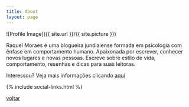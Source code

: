 ```yaml
---
title: About
layout: page
---
```

![Profile Image]({{ site.url }}/{{ site.picture }})

<p>Raquel Moraes é uma blogueira jundiaiense formada em psicologia com ênfase em comportamento humano. Apaixonada por escrever, conhecer novos lugares e novas pessoas. Escreve sobre estilo de vida, comportamento, resenhas e dicas para suas leitoras.</p>

<p>Interessou? Veja mais informações clicando <a href="http://bit.ly/midiakit-kelmoraes">aqui</a></p>

<div class="header-home ">
{% include social-links.html %}

<a class="link" href="{{ site.url }}">voltar</a>
</div>

